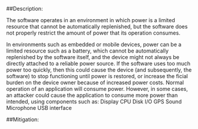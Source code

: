 ##Description:

The software operates in an environment in which power is a limited resource that cannot be automatically replenished, but the software does not properly restrict the amount of power that its operation consumes.

In environments such as embedded or mobile devices, power can be a limited resource such as a battery, which cannot be automatically replenished by the software itself, and the device might not always be directly attached to a reliable power source. If the software uses too much power too quickly, then this could cause the device (and subsequently, the software) to stop functioning until power is restored, or increase the ficial burden on the device owner because of increased power costs. Normal operation of an application will consume power. However, in some cases, an attacker could cause the application to consume more power than intended, using components such as: Display CPU Disk I/O GPS Sound Microphone USB interface

##Mitigation:
